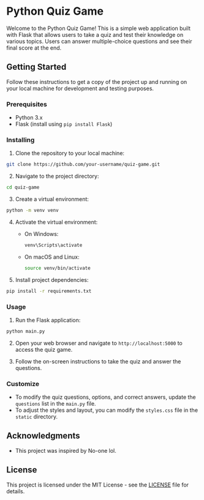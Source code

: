 # Python Quiz Game

Welcome to the Python Quiz Game! This is a simple web application built with Flask that allows users to take a quiz and test their knowledge on various topics. Users can answer multiple-choice questions and see their final score at the end.

## Getting Started

Follow these instructions to get a copy of the project up and running on your local machine for development and testing purposes.

### Prerequisites

- Python 3.x
- Flask (install using `pip install Flask`)

### Installing

1. Clone the repository to your local machine:

```bash
git clone https://github.com/your-username/quiz-game.git
```

2. Navigate to the project directory:

```bash
cd quiz-game
```

3. Create a virtual environment:

```bash
python -m venv venv
```

4. Activate the virtual environment:

   - On Windows:
     ```bash
     venv\Scripts\activate
     ```

   - On macOS and Linux:
     ```bash
     source venv/bin/activate
     ```

5. Install project dependencies:

```bash
pip install -r requirements.txt
```

### Usage

1. Run the Flask application:

```bash
python main.py
```

2. Open your web browser and navigate to `http://localhost:5000` to access the quiz game.

3. Follow the on-screen instructions to take the quiz and answer the questions.

### Customize

- To modify the quiz questions, options, and correct answers, update the `questions` list in the `main.py` file.
- To adjust the styles and layout, you can modify the `styles.css` file in the `static` directory.

## Acknowledgments

- This project was inspired by No-one lol.

## License

This project is licensed under the MIT License - see the [LICENSE](LICENSE) file for details.
